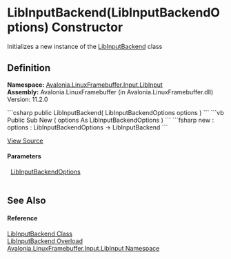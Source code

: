 # LibInputBackend(LibInputBackendOptions) Constructor


Initializes a new instance of the <a href="T_Avalonia_LinuxFramebuffer_Input_LibInput_LibInputBackend">LibInputBackend</a> class



## Definition
**Namespace:** <a href="N_Avalonia_LinuxFramebuffer_Input_LibInput">Avalonia.LinuxFramebuffer.Input.LibInput</a>  
**Assembly:** Avalonia.LinuxFramebuffer (in Avalonia.LinuxFramebuffer.dll) Version: 11.2.0

<Tabs groupId="api-code-preview">
<TabItem value="csharp" label="C#">
```csharp
public LibInputBackend(
	LibInputBackendOptions options
)
```
</TabItem>
<TabItem value="vb" label="VB">
```vb
Public Sub New ( 
	options As LibInputBackendOptions
)
```
</TabItem>
<TabItem value="fsharp" label="F#">
```fsharp
new : 
        options : LibInputBackendOptions -> LibInputBackend
```
</TabItem>
</Tabs>



<a href="https://github.com/AvaloniaUI/Avalonia/tree/master/src/Linux/Avalonia.LinuxFramebuffer/Input/LibInput/LibInputBackend.Pointer.cs#L11" title="View the source code">View Source</a>



#### Parameters
<dl><dt>  <a href="T_Avalonia_LinuxFramebuffer_Input_LibInput_LibInputBackendOptions">LibInputBackendOptions</a></dt><dd> </dd></dl>

## See Also


#### Reference
<a href="T_Avalonia_LinuxFramebuffer_Input_LibInput_LibInputBackend">LibInputBackend Class</a>  
<a href="Overload_Avalonia_LinuxFramebuffer_Input_LibInput_LibInputBackend__ctor">LibInputBackend Overload</a>  
<a href="N_Avalonia_LinuxFramebuffer_Input_LibInput">Avalonia.LinuxFramebuffer.Input.LibInput Namespace</a>  

